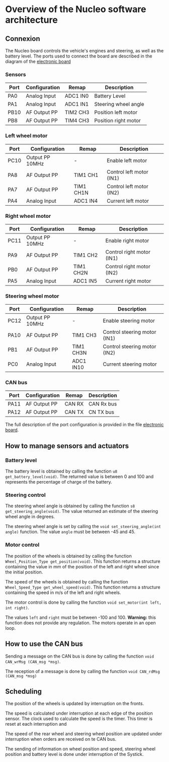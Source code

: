 # Overview of the Nucleo software architecture

## Connexion

The Nucleo board controls the vehicle's engines and steering, as well as the battery level. The ports used to connect the board are described in the diagram of the [electronic board](../../hardware/electronic/electronic_overview.md)

### Sensors
| Port | Configuration | Remap | Description                     |
|------|---------------|-------|---------------------------------|
| PA0  | Analog Input  | ADC1 IN0 |Battery Level             |
| PA1  | Analog Input  | ADC1 IN1 | Steering wheel angle     |
| PB10 | AF Output PP  | TIM2 CH3 | Position left motor |
| PB8 | AF Output PP  | TIM4 CH3 | Position right motor   |

### Left wheel motor
| Port | Configuration | Remap | Description                  |
|------|---------------|-------|------------------------------|
| PC10 | Output PP 10MHz| -        | Enable left motor         |
| PA8  | AF Output PP  | TIM1 CH1 |  Control left motor (IN1) |
| PA7  | AF Output PP  | TIM1 CH1N|  Control left motor (IN2) |
| PA4  | Analog Input  | ADC1 IN4 | Current left motor        |

### Right wheel motor
| Port | Configuration | Remap | Description                  |
|------|---------------|-------|------------------------------|
| PC11 | Output PP 10MHz| -        | Enable right motor         |
| PA9  | AF Output PP  | TIM1 CH2 |  Control right motor (IN1) |
| PB0  | AF Output PP  | TIM1 CH2N|  Control right motor (IN2) |
| PA5  | Analog Input  | ADC1 IN5 | Current right motor        |

### Steering wheel motor
| Port | Configuration | Remap | Description                  |
|------|---------------|-------|------------------------------|
| PC12 | Output PP 10MHz| -       | Enable steering motor         |
| PA10 | AF Output PP  | TIM1 CH3 |  Control steering motor (IN1) |
| PB1  | AF Output PP  | TIM1 CH3N|  Control steering motor (IN2) |
| PC0  | Analog Input  | ADC1 IN10 | Current steering motor      |

### CAN bus
| Port | Configuration | Remap | Description                  |
|------|---------------|-------|------------------------------|
| PA11 | AF Output PP  | CAN RX | CAN Rx bus                  |
| PA12 | AF Output PP  | CAN TX | CN TX bus                   |

The full description of the port configuration is provided in the file [electronic board](../../../nucleo/voiture-elec.txt).

## How to manage sensors and actuators


### Battery level

The battery level is obtained by calling the function `u8 get_battery_level(void)`. The returned value is between 0 and 100 and represents the percentage of charge of the battery.

### Steering control

The steering wheel angle is obtained by calling the function `s8 get_steering_angle(void)`. The value returned an estimate of the steering wheel angle in degrees.

The steering wheel angle is set by calling the `void set_steering_angle(int angle)` function. The value `angle` must be between -45 and 45.

### Motor control

The position of the wheels is obtained by calling the function `Wheel_Position_Type get_position(void)`. This function returns a structure containing the value in mm of the position of the left and right wheel since the initial position.

The speed of the wheels is obtained by calling the function `Wheel_Speed_Type get_wheel_speed(void)`. This function returns a structure containing the speed in m/s of the left and right wheels.

The motor control is done by calling the function `void set_motor(int left, int right)`.

The values `left` and `right` must be between -100 and 100. **Warning:** this function does not provide any regulation. The motors operate in an open loop.

## How to use the CAN bus

Sending a message on the CAN bus is done by calling the function `void CAN_wrMsg (CAN_msg *msg)`. 

The reception of a message is done by calling the function `void CAN_rdMsg (CAN_msg *msg)`

## Scheduling

The position of the wheels is updated by interruption on the fronts.

The speed is calculated under interruption at each edge of the position sensor. The clock used to calculate the speed is the timer. This timer is reset at each interruption and 

The speed of the rear wheel and steering wheel position are updated under interruption when orders are received on te CAN bus.

The sending of information on wheel position and speed, steering wheel position and battery level is done under interruption of the Systick.



